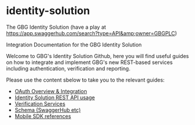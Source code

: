 # identity-solution
The GBG Identity Solution (have a play at https://app.swaggerhub.com/search?type=API&amp;owner=GBGPLC)

Integration Documentation for the GBG Identity Solution

Welcome to GBG's Identity Solution Github, here you will find useful guides on how to integrate and implement GBG's new REST-based services including authentication, verification and reporting.

Please use the content sbelow to take you to the relevant guides:

<ul>
  <li><a href="https://github.com/gbgplc/identity-solution/wiki/Authentication-Overview">OAuth Overview & Integration</a></li>
  <li><a href="https://github.com/gbgplc/identity-solution/wiki">Identity Solution REST API usage</a></li>
  <li><a href="https://github.com/gbgplc/identity-solution/wiki/Which-Services-To-Use">Verification Services</a></li>
  <li><a href="https://app.swaggerhub.com/search?type=API&amp;owner=GBGPLC">Schema (SwaggerHub etc)</a></li>
  <li><a href="https://github.com/gbgplc/identity-solution/wiki">Mobile SDK references</a></li>
</ul>
